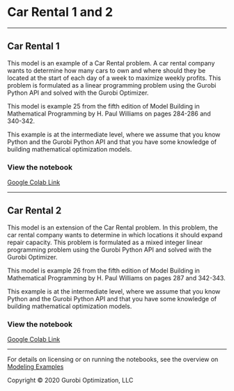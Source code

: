 # Car Rental 1 and 2

---
## Car Rental 1

This model is an example of a Car Rental problem. A car rental company wants to determine how many cars to own and where 
should they be located at the start of each day of a week to maximize weekly profits. This problem is formulated as a 
linear programming problem using the Gurobi Python API and solved with the Gurobi Optimizer.

This model is example 25 from the fifth edition of Model Building in Mathematical Programming by H. Paul Williams on 
pages 284-286 and 340-342.

This example is at the intermediate level, where we assume that you know Python and the Gurobi Python API and that you 
have some knowledge of building mathematical optimization models.

### View the notebook

[Google Colab Link](https://colab.research.google.com/github/Gurobi/modeling-examples/blob/master/car_rental_1_2/car_rental_1_gcl.ipynb)

---
## Car Rental 2

This model is an extension of the Car Rental problem. In this problem, the car rental company wants to determine 
in which locations it should expand  repair capacity. This problem is formulated as a mixed integer linear 
programming problem using the Gurobi Python API and solved with the Gurobi Optimizer.

This model is example 26 from the fifth edition of Model Building in Mathematical Programming by H. Paul Williams 
on pages 287 and 342-343.

This example is at the intermediate level, where we assume that you know Python and the Gurobi Python API and that 
you have some knowledge of building mathematical optimization models.

### View the notebook

[Google Colab Link](https://colab.research.google.com/github/Gurobi/modeling-examples/blob/master/car_rental_1_2/car_rental_2_gcl.ipynb)

----
For details on licensing or on running the notebooks, see the overview on [Modeling Examples](../)


Copyright © 2020 Gurobi Optimization, LLC

